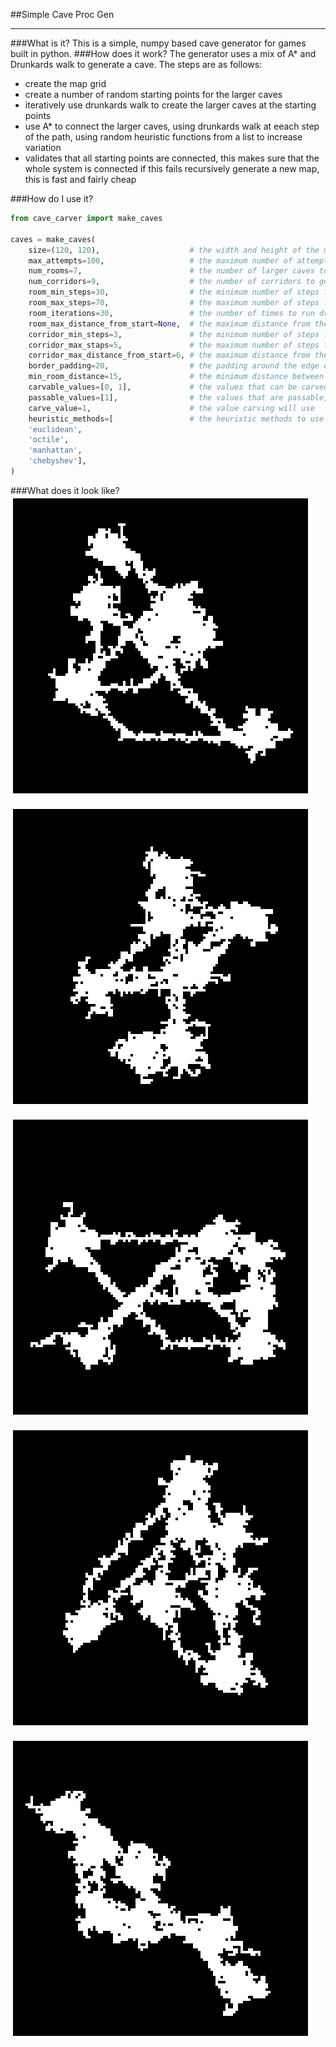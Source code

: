 ##Simple Cave Proc Gen
___
###What is it?
This is a simple, numpy based cave generator for games built in python. 
###How does it work?
The generator uses a mix of A* and Drunkards walk to generate a cave. 
The steps are as follows:
- create the map grid
- create a number of random starting points for the larger caves
- iteratively use drunkards walk to create the larger caves at the starting points
- use A* to connect the larger caves, using drunkards walk at eeach step of the path, 
using random heuristic functions from a list to increase variation
- validates that all starting points are connected, this makes sure that the whole system is connected
if this fails recursively generate a new map, this is fast and fairly cheap

###How do I use it?

```python
from cave_carver import make_caves

caves = make_caves(
    size=(120, 120),                    # the width and height of the map
    max_attempts=100,                   # the maximum number of attempts to generate a map
    num_rooms=7,                        # the number of larger caves to generate
    num_corridors=9,                    # the number of corridors to generate
    room_min_steps=30,                  # the minimum number of steps for drunkards walk to take
    room_max_steps=70,                  # the maximum number of steps for drunkards walk to take
    room_iterations=30,                 # the number of times to run drunkards walk for each room
    room_max_distance_from_start=None,  # the maximum distance from the starting point for drunkards walk to take
    corridor_min_steps=3,               # the minimum number of steps for drunkards walk to take for corridors
    corridor_max_staps=5,               # the maximum number of steps for drunkards walk to take for corridors
    corridor_max_distance_from_start=6, # the maximum distance from the starting point for drunkards walk to take for corridors
    border_padding=20,                  # the padding around the edge of the map
    min_room_distance=15,               # the minimum distance between rooms
    carvable_values=[0, 1],             # the values that can be carved
    passable_values=[1],                # the values that are passable, used to validate the map
    carve_value=1,                      # the value carving will use
    heuristic_methods=[                 # the heuristic methods to use for A*
    'euclidean', 
    'octile', 
    'manhattan', 
    'chebyshev'], 
)
```

###What does it look like?
![cave_0](examples/cave_0.png)

![cave_1](examples/cave_1.png)

![cave_2](examples/cave_2.png)

![cave_3](examples/cave_3.png)

![cave_4](examples/cave_4.png)